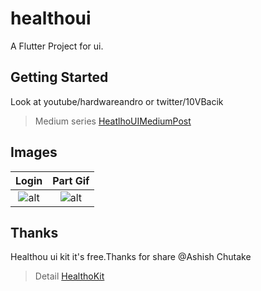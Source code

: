 # healthoui

A Flutter Project for ui.

## Getting Started

Look at youtube/hardwareandro or twitter/10VBacik

> Medium series  [HeatlhoUIMediumPost](https://medium.com/flutter-t%C3%BCrkiye/flutter-healtho-ui-ad72c823e8b2)

## Images

Login             |  Part Gif
:-------------------------:|:-------------------------:
![alt](https://github.com/VB10/HealthoUI/blob/master/github/onboard.png?raw=true)  |  ![alt](https://github.com/VB10/HealthoUI/blob/master/github/healtoui2.gif?raw=true)

## Thanks

Healthou ui kit it's free.Thanks for share @Ashish Chutake

> Detail [HealthoKit]([https://link](https://www.behance.net/gallery/79867353/Healtho-Self-Trainer-Gym-and-Fitness-App))
